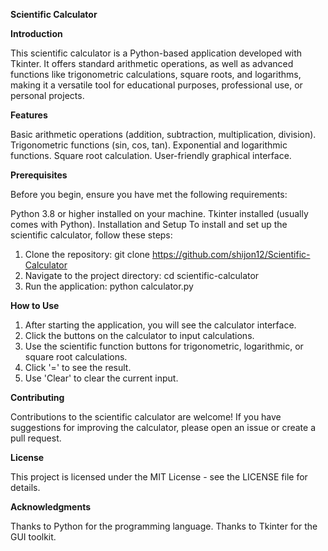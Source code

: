 **Scientific Calculator**

**Introduction**

This scientific calculator is a Python-based application developed with Tkinter. It offers standard arithmetic operations, as well as advanced functions like trigonometric calculations, square roots, and logarithms, making it a versatile tool for educational purposes, professional use, or personal projects.

**Features**

Basic arithmetic operations (addition, subtraction, multiplication, division).
Trigonometric functions (sin, cos, tan).
Exponential and logarithmic functions.
Square root calculation.
User-friendly graphical interface.

**Prerequisites**

Before you begin, ensure you have met the following requirements:

Python 3.8 or higher installed on your machine.
Tkinter installed (usually comes with Python).
Installation and Setup
To install and set up the scientific calculator, follow these steps:

1. Clone the repository:
git clone https://github.com/shijon12/Scientific-Calculator
2. Navigate to the project directory:
cd scientific-calculator
3. Run the application:
python calculator.py

**How to Use**

1. After starting the application, you will see the calculator interface.
2. Click the buttons on the calculator to input calculations.
3. Use the scientific function buttons for trigonometric, logarithmic, or square root calculations.
4. Click '=' to see the result.
5. Use 'Clear' to clear the current input.

**Contributing**

Contributions to the scientific calculator are welcome! If you have suggestions for improving the calculator, please open an issue or create a pull request.

**License**

This project is licensed under the MIT License - see the LICENSE file for details.

**Acknowledgments**

Thanks to Python for the programming language.
Thanks to Tkinter for the GUI toolkit.
